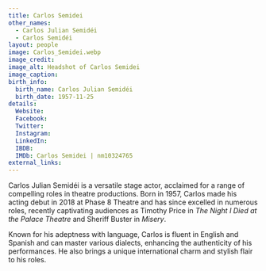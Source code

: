 ```yaml
---
title: Carlos Semidei
other_names: 
  - Carlos Julian Semidéi
  - Carlos Semidéi
layout: people
image: Carlos_Semidei.webp
image_credit: 
image_alt: Headshot of Carlos Semidei
image_caption: 
birth_info:
  birth_name: Carlos Julian Semidéi
  birth_date: 1957-11-25
details:
  Website: 
  Facebook:
  Twitter: 
  Instagram: 
  LinkedIn: 
  IBDB: 
  IMDb: Carlos Semidei | nm10324765
external_links:
---
```

Carlos Julian Semidéi is a versatile stage actor, acclaimed for a range of compelling roles in theatre productions. Born in 1957, Carlos made his acting debut in 2018 at Phase 8 Theatre and has since excelled in numerous roles, recently captivating audiences as Timothy Price in _The Night I Died at the Palace Theatre_ and Sheriff Buster in _Misery_.

Known for his adeptness with language, Carlos is fluent in English and Spanish and can master various dialects, enhancing the authenticity of his performances. He also brings a unique international charm and stylish flair to his roles.